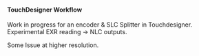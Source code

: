 #### TouchDesigner Workflow ####

Work in progress for an encoder & SLC Splitter in Touchdesigner.
Experimental EXR reading -> NLC outputs.

Some Issue at higher resolution.
